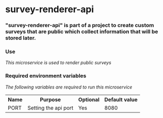 # survey-renderer-api

### "survey-renderer-api" is part of a project to create custom surveys that are public which collect information that will be stored later.

### **Use**
*This microservice is used to render public surveys*

### **Required environment variables**
*The following variables are required to run this microservice*

<table>
    <tr>
        <th>Name</th>
        <th>Purpose</th>
        <th>Optional</th>
        <th>Default value</th>
    </tr>
    <tr>
        <td>PORT</td>
        <td>Setting the api port</td>
        <td>Yes</td>
        <td>8080</td>
    </tr>
</table>

